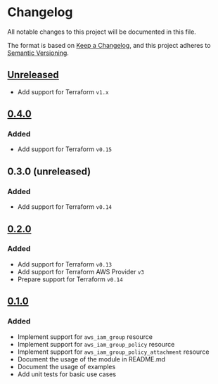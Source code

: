 # Changelog

All notable changes to this project will be documented in this file.

The format is based on [Keep a Changelog](https://keepachangelog.com/en/1.0.0/),
and this project adheres to [Semantic Versioning](https://semver.org/spec/v2.0.0.html).

## [Unreleased]

- Add support for Terraform `v1.x`

## [0.4.0]

### Added

- Add support for Terraform `v0.15`

## 0.3.0 (unreleased)

### Added

- Add support for Terraform `v0.14`

## [0.2.0]

### Added

- Add support for Terraform `v0.13`
- Add support for Terraform AWS Provider `v3`
- Prepare support for Terraform `v0.14`

## [0.1.0]

### Added

- Implement support for `aws_iam_group` resource
- Implement support for `aws_iam_group_policy` resource
- Implement support for `aws_iam_group_policy_attachment` resource
- Document the usage of the module in README.md
- Document the usage of examples
- Add unit tests for basic use cases

<!-- markdown-link-check-disable -->

[unreleased]: https://github.com/mineiros-io/terraform-aws-iam-group/compare/v0.4.0...HEAD
[0.4.0]: https://github.com/mineiros-io/terraform-aws-iam-group/compare/v0.2.0...v0.4.0

<!-- markdown-link-check-disabled -->

[0.2.0]: https://github.com/mineiros-io/terraform-aws-iam-group/compare/v0.1.0...v0.2.0
[0.1.0]: https://github.com/mineiros-io/terraform-aws-iam-group/releases/tag/v0.1.0
